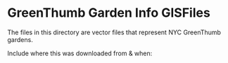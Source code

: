 # GreenThumb Garden Info GISFiles

The files in this directory are vector files that represent NYC GreenThumb gardens.

Include where this was downloaded from & when: 
